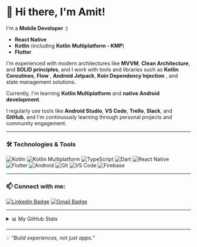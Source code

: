 # 👋 Hi there, I'm Amit!

 I'm a **Mobile Developer** :)

- **React Native**
- **Kotlin** (including **Kotlin Multiplatform - KMP**)
- **Flutter**

I'm experienced with modern architectures like **MVVM**, **Clean Architecture**, and **SOLID principles**, and I work with tools and libraries such as **Kotlin Coroutines**, **Flow** , **Android Jetpack**, **Koin Dependency Injection** , and state management solutions.

Currently, I'm learning **Kotlin Multiplatform** and **native Android development**.

I regularly use tools like **Android Studio**, **VS Code**, **Trello**, **Slack**, and **GitHub**, and I'm continuously learning through personal projects and community engagement.

---

### 🛠️ Technologies & Tools
![Kotlin](https://img.shields.io/badge/Kotlin-7F52FF?style=flat-square&logo=kotlin&logoColor=white)
![Kotlin Multiplatform](https://img.shields.io/badge/KMP-KotlinMultiplatform-7F52FF?style=flat-square&logo=kotlin&logoColor=white)
![TypeScript](https://img.shields.io/badge/TypeScript-3178C6?style=flat-square&logo=typescript&logoColor=white)
![Dart](https://img.shields.io/badge/Dart-0175C2?style=flat-square&logo=dart&logoColor=white)
![React Native](https://img.shields.io/badge/React_Native-20232A?style=flat-square&logo=react&logoColor=61DAFB)
![Flutter](https://img.shields.io/badge/Flutter-02569B?style=flat-square&logo=flutter&logoColor=white)
![Android](https://img.shields.io/badge/Android-3DDC84?style=flat-square&logo=android&logoColor=white)
![Git](https://img.shields.io/badge/Git-F05032?style=flat-square&logo=git&logoColor=white)
![VS Code](https://img.shields.io/badge/VS%20Code-007ACC?style=flat-square&logo=visual-studio-code&logoColor=white)
![Firebase](https://img.shields.io/badge/Firebase-FFCA28?style=flat-square&logo=firebase&logoColor=black)

---

### 📫 Connect with me:

[![Linkedin Badge](https://img.shields.io/badge/-Linkedin-16171A?logo=linkedin&style=for-the-badge&logoColor=white&link=https://www.linkedin.com/in/amitcesar/)](https://www.linkedin.com/in/amitcesar/)
[![Gmail Badge](https://img.shields.io/badge/-Gmail-c14438?logo=Gmail&style=for-the-badge&logoColor=white&link=mailto:amitcesar27@gmail.com)](mailto:amitcesar27@gmail.com)


---

<details>
  <summary>📊 My GitHub Stats</summary>

  <img height="180em" src="https://github-readme-stats.vercel.app/api/top-langs/?username=amitcesar&layout=compact&langs_count=8&theme=vision-friendly-dark"/>
</details>

---

💡 _“Build experiences, not just apps.”_
